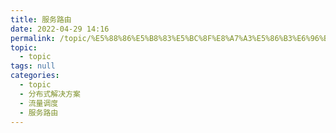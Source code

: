 ```yaml
---
title: 服务路由
date: 2022-04-29 14:16
permalink: /topic/%E5%88%86%E5%B8%83%E5%BC%8F%E8%A7%A3%E5%86%B3%E6%96%B9%E6%A1%88/%E6%B5%81%E9%87%8F%E8%B0%83%E5%BA%A6/%E6%9C%8D%E5%8A%A1%E8%B7%AF%E7%94%B1
topic: 
  - topic
tags: null
categories: 
  - topic
  - 分布式解决方案
  - 流量调度
  - 服务路由
---
```

　　‍
